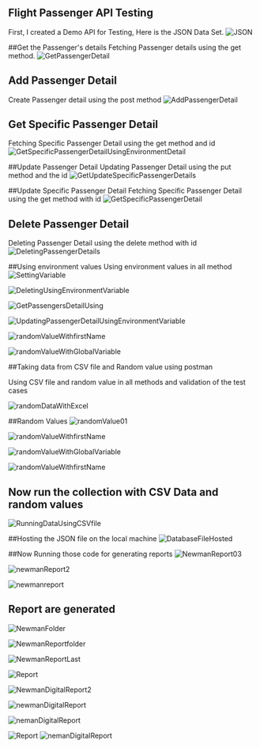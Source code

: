 ## Flight Passenger API Testing
First, I created a Demo API for Testing, Here is the JSON Data Set.
![JSON](https://user-images.githubusercontent.com/44100836/229287106-c476a52c-b771-4914-8dae-aacdbe87bed1.png)

##Get the Passenger's details
Fetching Passenger details using the get method.
![GetPassengerDetail](https://user-images.githubusercontent.com/44100836/229287242-152898a9-0790-4137-9b1a-bcdbec1d95ff.png)

## Add Passenger Detail
Create Passenger detail using the post method
![AddPassengerDetail](https://user-images.githubusercontent.com/44100836/229287343-97181749-01ad-4b3f-8493-73a9d6cce192.png)

## Get Specific Passenger Detail
Fetching Specific Passenger Detail using the get method and id
![GetSpecificPassengerDetailUsingEnvironmentDetail](https://user-images.githubusercontent.com/44100836/229287412-9a183e30-e44f-4814-a779-0d243db019f3.png)

##Update Passenger Detail
Updating Passenger Detail using the put method and the id
![GetUpdateSpecificPassengerDetails](https://user-images.githubusercontent.com/44100836/229287492-42da06bc-0603-4d83-a4bb-87267fe707f6.png)

##Update Specific Passenger Detail
Fetching Specific Passenger Detail using the get method with id
![GetSpecificPassengerDetail](https://user-images.githubusercontent.com/44100836/229287723-52b27d06-089d-4662-921f-ae6a97f27882.png)

## Delete Passenger Detail
Deleting Passenger Detail using the delete method with id
![DeletingPassengerDetails](https://user-images.githubusercontent.com/44100836/229287761-e7e8109a-5a43-4cc9-8851-22cf1d366483.png)

##Using environment values 
Using environment values in all method 
![SettingVariable](https://user-images.githubusercontent.com/44100836/229287822-2775c963-c4de-45ad-aca1-04f8f1baa78f.png)

![DeletingUsingEnvironmentVariable](https://user-images.githubusercontent.com/44100836/229287847-ef215687-3267-414a-a870-cfd055c3615a.png)

![GetPassengersDetailUsing](https://user-images.githubusercontent.com/44100836/229287854-e2de236f-b307-4421-86c6-0021924b6be7.png)

![UpdatingPassengerDetailUsingEnvironmentVariable](https://user-images.githubusercontent.com/44100836/229287880-e32b90e0-04f2-41e9-ad7b-9f259cfca6f0.png)

![randomValueWithfirstName](https://user-images.githubusercontent.com/44100836/229287896-62201c39-4d34-46f2-b781-d31234fe87dc.png)

![randomValueWithGlobalVariable](https://user-images.githubusercontent.com/44100836/229287903-a3b748ef-3ac3-4a6f-ba78-d8f5b2ed9514.png)

##Taking data from CSV file and Random value using postman

Using CSV file and random value in all methods and validation of the test cases

![randomDataWithExcel](https://user-images.githubusercontent.com/44100836/229287981-97c2c6a4-6716-4a24-9093-87994c7f31c6.png)

##Random Values 
![randomValue01](https://user-images.githubusercontent.com/44100836/229287995-da0f5490-6fe8-4221-910a-7b4ad1773b8e.png)



![randomValueWithfirstName](https://user-images.githubusercontent.com/44100836/229288005-4156c612-c3d8-411f-969b-67b4a1bd53c0.png)



![randomValueWithGlobalVariable](https://user-images.githubusercontent.com/44100836/229288012-a398ba07-0dc5-4604-a774-d8a8667b550b.png)



![randomValueWithfirstName](https://user-images.githubusercontent.com/44100836/229288027-715a359c-ee0c-4230-992e-8bdf57219620.png)




## Now run the collection with CSV Data and random values 
![RunningDataUsingCSVfile](https://user-images.githubusercontent.com/44100836/229288054-62b01b74-025d-4a2c-b34c-107a3a606e19.png)



##Hosting the JSON file on the local machine 
![DatabaseFileHosted](https://user-images.githubusercontent.com/44100836/229288152-9fa6d59e-409c-4e25-9119-16c78b732be6.png)



##Now Running those code for generating reports
![NewmanReport03](https://user-images.githubusercontent.com/44100836/229288195-520341c4-4f47-4c95-ab95-f0160152c857.png)

![newmanReport2](https://user-images.githubusercontent.com/44100836/229288201-72181861-48f2-46dc-b190-2b439eb46511.png)



![newmanreport](https://user-images.githubusercontent.com/44100836/229288204-fd904e9e-2ded-4b91-84f4-3d47ff4143a1.png)



## Report are generated 
![NewmanFolder](https://user-images.githubusercontent.com/44100836/229288217-e3d5edd5-8e99-47a2-91a6-51b130b73521.png)



![NewmanReportfolder](https://user-images.githubusercontent.com/44100836/229288242-5f23c3b7-4ea2-43bf-bb28-32f36471c569.png)



![NewmanReportLast](https://user-images.githubusercontent.com/44100836/229288251-13cd2151-91c9-4479-a094-3743999abd2a.png)

![Report](https://user-images.githubusercontent.com/44100836/229288354-466a38d8-ff4b-45aa-8c64-c55506ce413d.png)



![NewmanDigitalReport2](https://user-images.githubusercontent.com/44100836/229288361-e55e49cc-87bc-461a-a576-e0cc5822efef.png)



![newmanDigitalReport](https://user-images.githubusercontent.com/44100836/229288364-cb0de4de-6638-4f81-a009-837a80036e37.png)



![nemanDigitalReport](https://user-images.githubusercontent.com/44100836/229288370-240d3b16-416a-4ba7-9f6b-b594b9b6248e.png)



![Report](https://user-images.githubusercontent.com/44100836/229288392-5c88a38b-4682-4edd-b56e-20dfc78723dc.png)
![nemanDigitalReport](https://user-images.githubusercontent.com/44100836/229288397-47e46154-1078-4db8-9588-cbc9639b151b.png)
